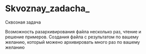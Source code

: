 # Skvoznay_zadacha_
Сквозная задача

Возможность разархивирования файла несколько раз, чтение и решение примеров. Создания файла с результатом по вашему желанию, который можено архивировать много раз по вашему желанию
